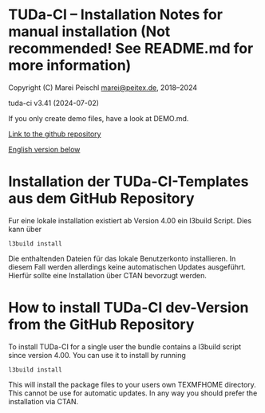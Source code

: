 # TUDa-CI – Installation Notes for manual installation (Not recommended! See README.md for more information)

Copyright (C) Marei Peischl <marei@peitex.de>, 2018–2024

tuda-ci v3.41 (2024-07-02)

If you only create demo files, have a look at DEMO.md.

[Link to the github repository](https://github.com/tudace/tuda_latex_templates)

[English version below](#how-to-install-tuda-ci-dev-version-from-the-github-repository)

# Installation der TUDa-CI-Templates aus dem GitHub Repository

Fur eine lokale installation existiert ab Version 4.00 ein l3build Script. Dies kann über

```
l3build install
```

Die enthaltenden Dateien für das lokale Benutzerkonto installieren. In diesem Fall werden allerdings keine automatischen Updates ausgeführt. Hierfür sollte eine Installation über CTAN bevorzugt werden.

# How to install TUDa-CI dev-Version from the GitHub Repository

To install TUDa-CI for a single user the bundle contains a l3build script since version 4.00. You can use it to install by running

```
l3build install
```

This will install the package files to your users own TEXMFHOME directory. This cannot be use for automatic updates. In any way you should prefer the installation via CTAN.
